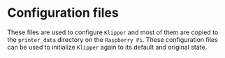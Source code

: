 # Configuration files

These files are used to configure `Klipper` and most of them are copied to the `printer_data` directory on the `Raspberry Pi`. These configuration files can be used to initialize `Klipper` again to its default and original state.

